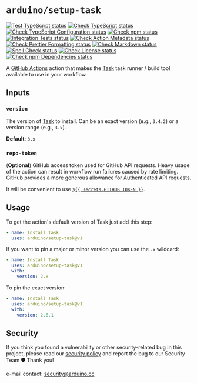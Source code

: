 # `arduino/setup-task`

[![Test TypeScript status](https://github.com/arduino/setup-task/actions/workflows/test-typescript-task.yml/badge.svg)](https://github.com/arduino/setup-task/actions/workflows/test-typescript-task.yml)
[![Check TypeScript status](https://github.com/arduino/setup-task/actions/workflows/check-typescript-task.yml/badge.svg)](https://github.com/arduino/setup-task/actions/workflows/check-typescript-task.yml)
[![Check TypeScript Configuration status](https://github.com/arduino/setup-task/actions/workflows/check-tsconfig-task.yml/badge.svg)](https://github.com/arduino/setup-task/actions/workflows/check-tsconfig-task.yml)
[![Check npm status](https://github.com/arduino/setup-task/actions/workflows/check-npm-task.yml/badge.svg)](https://github.com/arduino/setup-task/actions/workflows/check-npm-task.yml)
[![Integration Tests status](https://github.com/arduino/setup-task/actions/workflows/test-integration.yml/badge.svg)](https://github.com/arduino/setup-task/actions/workflows/test-integration.yml)
[![Check Action Metadata status](https://github.com/arduino/setup-task/actions/workflows/check-action-metadata-task.yml/badge.svg)](https://github.com/arduino/setup-task/actions/workflows/check-action-metadata-task.yml)
[![Check Prettier Formatting status](https://github.com/arduino/setup-task/actions/workflows/check-prettier-formatting-task.yml/badge.svg)](https://github.com/arduino/setup-task/actions/workflows/check-prettier-formatting-task.yml)
[![Check Markdown status](https://github.com/arduino/setup-task/actions/workflows/check-markdown-task.yml/badge.svg)](https://github.com/arduino/setup-task/actions/workflows/check-markdown-task.yml)
[![Spell Check status](https://github.com/arduino/setup-task/actions/workflows/spell-check-task.yml/badge.svg)](https://github.com/arduino/setup-task/actions/workflows/spell-check-task.yml)
[![Check License status](https://github.com/arduino/setup-task/actions/workflows/check-license.yml/badge.svg)](https://github.com/arduino/setup-task/actions/workflows/check-license.yml)
[![Check npm Dependencies status](https://github.com/arduino/setup-task/actions/workflows/check-npm-dependencies-task.yml/badge.svg)](https://github.com/arduino/setup-task/actions/workflows/check-npm-dependencies-task.yml)

A [GitHub Actions](https://docs.github.com/en/actions) action that makes the [Task](https://taskfile.dev/#/) task runner / build tool available to use in your workflow.

## Inputs

### `version`

The version of [Task](https://taskfile.dev/#/) to install.
Can be an exact version (e.g., `3.4.2`) or a version range (e.g., `3.x`).

**Default**: `3.x`

### `repo-token`

(**Optional**) GitHub access token used for GitHub API requests.
Heavy usage of the action can result in workflow run failures caused by rate limiting. GitHub provides a more generous allowance for Authenticated API requests.

It will be convenient to use [`${{ secrets.GITHUB_TOKEN }}`](https://docs.github.com/en/actions/reference/authentication-in-a-workflow).

## Usage

To get the action's default version of Task just add this step:

```yaml
- name: Install Task
  uses: arduino/setup-task@v1
```

If you want to pin a major or minor version you can use the `.x` wildcard:

```yaml
- name: Install Task
  uses: arduino/setup-task@v1
  with:
    version: 2.x
```

To pin the exact version:

```yaml
- name: Install Task
  uses: arduino/setup-task@v1
  with:
    version: 2.6.1
```

## Security

If you think you found a vulnerability or other security-related bug in this project, please read our
[security policy](https://github.com/arduino/setup-task/security/policy) and report the bug to our Security Team 🛡️
Thank you!

e-mail contact: security@arduino.cc
